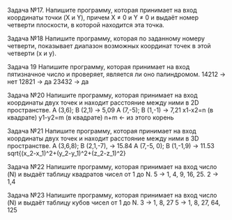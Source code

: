  Задача №17. Напишите программу, которая принимает на вход координаты точки (X и Y), 
 причем X ≠ 0 и Y ≠ 0 и выдаёт номер четверти плоскости, в которой находится эта точка.

 Задача №18
 Напишите программу, которая по заданному номеру четверти, 
 показывает диапазон возможных координат точек в этой четверти (x и y).

 Задача 19
 Напишите программу, которая принимает на вход пятизначное число и проверяет, является ли оно палиндромом.
 14212 -> нет
 12821 -> да
 23432 -> да

 Задача №20
 Напишите программу, которая принимает на вход координаты двух точек и находит расстояние между ними в 2D пространстве.
 A (3,6); B (2,1) -> 5,09 
 A (7,-5); B (1,-1) -> 7,21
 x1-x2=n (в квадрате)
 y1-y2=m (в квадрате)
 n+m <- из этого корень

 Задача №21
 Напишите программу, которая принимает на вход координаты двух точек и находит расстояние между ними в 3D пространстве.
 A (3,6,8); B (2,1,-7), -> 15.84
 A (7,-5, 0); B (1,-1,9) -> 11.53
sqrt{(x_2-x_1)^2+(y_2-y_1)^2+(z_2-z_1)^2}

 Задача №22
 Напишите программу, которая принимает на вход число (N) и выдаёт таблицу квадратов чисел 
 от 1 до N.
 5 -> 1, 4, 9, 16, 25.
 2 -> 1,4

 Задача №23
 Напишите программу, которая принимает на вход число (N) и выдаёт таблицу кубов чисел от 1 до N.
 3 -> 1, 8, 27
 5 -> 1, 8, 27, 64, 125